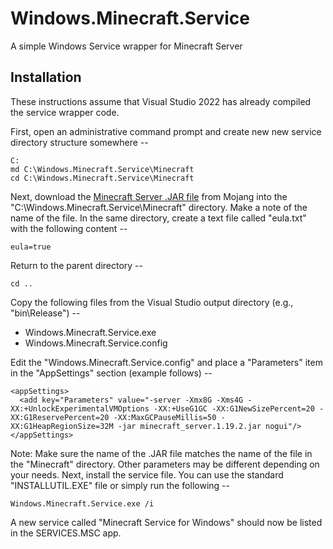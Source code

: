 # Windows.Minecraft.Service
A simple Windows Service wrapper for Minecraft Server

## Installation
These instructions assume that Visual Studio 2022 has already compiled the service wrapper code.

First, open an administrative command prompt and create new new service directory structure somewhere --
```
C:
md C:\Windows.Minecraft.Service\Minecraft
cd C:\Windows.Minecraft.Service\Minecraft
```
Next, download the [Minecraft Server .JAR file](https://www.minecraft.net/en-us/download/server) from Mojang into the "C:\Windows.Minecraft.Service\Minecraft" directory. Make a note of the name of the file. In the same directory, create a text file called "eula.txt" with the following content --
```
eula=true
```
Return to the parent directory --
```
cd ..
```
Copy the following files from the Visual Studio output directory (e.g., "bin\Release") --
* Windows.Minecraft.Service.exe
* Windows.Minecraft.Service.config

Edit the "Windows.Minecraft.Service.config" and place a "Parameters" item in the "AppSettings" section (example follows) --
```
<appSettings>
  <add key="Parameters" value="-server -Xmx8G -Xms4G -XX:+UnlockExperimentalVMOptions -XX:+UseG1GC -XX:G1NewSizePercent=20 -XX:G1ReservePercent=20 -XX:MaxGCPauseMillis=50 -XX:G1HeapRegionSize=32M -jar minecraft_server.1.19.2.jar nogui"/>
</appSettings>
```
Note: Make sure the name of the .JAR file matches the name of the file in the "Minecraft" directory. Other parameters may be different depending on your needs.
Next, install the service file. You can use the standard "INSTALLUTIL.EXE" file or simply run the following --
```
Windows.Minecraft.Service.exe /i
```
A new service called "Minecraft Service for Windows" should now be listed in the SERVICES.MSC app.
